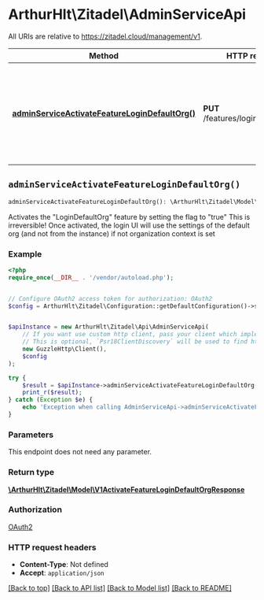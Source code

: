 # ArthurHlt\Zitadel\AdminServiceApi

All URIs are relative to https://zitadel.cloud/management/v1.

Method | HTTP request | Description
------------- | ------------- | -------------
[**adminServiceActivateFeatureLoginDefaultOrg()**](AdminServiceApi.md#adminServiceActivateFeatureLoginDefaultOrg) | **PUT** /features/login_default_org | Activates the \&quot;LoginDefaultOrg\&quot; feature by setting the flag to \&quot;true\&quot; This is irreversible! Once activated, the login UI will use the settings of the default org (and not from the instance) if not organization context is set


## `adminServiceActivateFeatureLoginDefaultOrg()`

```php
adminServiceActivateFeatureLoginDefaultOrg(): \ArthurHlt\Zitadel\Model\V1ActivateFeatureLoginDefaultOrgResponse
```

Activates the \"LoginDefaultOrg\" feature by setting the flag to \"true\" This is irreversible! Once activated, the login UI will use the settings of the default org (and not from the instance) if not organization context is set

### Example

```php
<?php
require_once(__DIR__ . '/vendor/autoload.php');


// Configure OAuth2 access token for authorization: OAuth2
$config = ArthurHlt\Zitadel\Configuration::getDefaultConfiguration()->setAccessToken('YOUR_ACCESS_TOKEN');


$apiInstance = new ArthurHlt\Zitadel\Api\AdminServiceApi(
    // If you want use custom http client, pass your client which implements `Psr\Http\Client\ClientInterface`.
    // This is optional, `Psr18ClientDiscovery` will be used to find http client. For instance `GuzzleHttp\Client` implements that interface
    new GuzzleHttp\Client(),
    $config
);

try {
    $result = $apiInstance->adminServiceActivateFeatureLoginDefaultOrg();
    print_r($result);
} catch (Exception $e) {
    echo 'Exception when calling AdminServiceApi->adminServiceActivateFeatureLoginDefaultOrg: ', $e->getMessage(), PHP_EOL;
}
```

### Parameters

This endpoint does not need any parameter.

### Return type

[**\ArthurHlt\Zitadel\Model\V1ActivateFeatureLoginDefaultOrgResponse**](../Model/V1ActivateFeatureLoginDefaultOrgResponse.md)

### Authorization

[OAuth2](../../README.md#OAuth2)

### HTTP request headers

- **Content-Type**: Not defined
- **Accept**: `application/json`

[[Back to top]](#) [[Back to API list]](../../README.md#endpoints)
[[Back to Model list]](../../README.md#models)
[[Back to README]](../../README.md)
